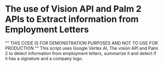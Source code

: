 # The use of Vision API and Palm 2 APIs to Extract information from Employment Letters

"" THIS CODE IS FOR DEMONSTRATION PURPOSES AND NOT TO USE FOR PRODUCTION "" 
This script uses Google Vertex AI, The vision API and Palm 2 to detect information from employment letters, summarize it and detect if it has a signature and a company logo.

